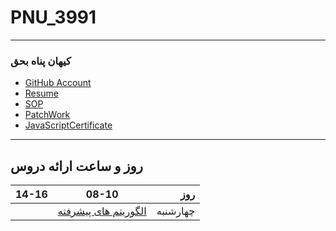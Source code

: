 # PNU_3991
--------------
###   کیهان پناه بحق
- [GitHub Account](https://github.com/kyhpnh)
- [Resume](https://kyhpnh.github.io)
- [SOP](https://kyhpnh.github.io/SOP)
- [PatchWork](https://github.com/MehrdadMajdinasab/PNU_3991_AR/tree/main/General/PatchWork)
- [JavaScriptCertificate](https://www.sololearn.com/certificates/course/en/21600739/1024/landscape/png)


---

## روز و ساعت ارائه دروس

|     14-16     | 08-10          |  روز    |
| ------------- |:-------------:|--------:|
|               | [الگوریتم های پیشرفته](https://github.com/MehrdadMajdinasab/PNU_3991_AR/tree/main/Advanced%20Algorithms)|چهارشنبه |


